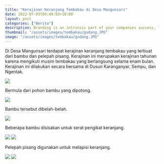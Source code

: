 ```yaml
---
title: "Kerajinan Keranjang Tembakau di Desa Mangunsari"
date: 2022-07-03T09:49:03+10:00
layout: post
categories: ["Berita"]
description: Branding is an intrinsic part of your companies success, learn why your brand matters.
thumbnail: "/assets/images/tembakau/gudang.JPG"
image: "/assets/images/tembakau/gudang.JPG"
---
```


Di Desa Mangunsari terdapat kerajinan keranjang tembakau yang terbuat dari bambu dan pelepah pisang. Kerajinan ini merupakan kerajinan tahunan karena mengikuti musim tembakau yang berlangsung selama enam bulan. Kerajinan ini dilakukan secara bersama di Dusun Karanganyar, Sempu, dan Ngentak.

<img src="{{site.baseurl}}/assets/images/tembakau/bambu1.JPG">

Bermula dari pohon bambu yang dipotong.

<img src="{{site.baseurl}}/assets/images/tembakau/bambu2.JPG">

Bambu tersebut dibelah-belah.

<img src="{{site.baseurl}}/assets/images/tembakau/serat-bambu1.JPG">

Beberapa bambu disisakan untuk serat pengikat keranjang.

<img src="{{site.baseurl}}/assets/images/tembakau/serat-bambu2.JPG">
<img src="{{site.baseurl}}/assets/images/tembakau/pelepah1.JPG">

Pelepah pisang digunakan untuk melapisi keranjang.

<img src="{{site.baseurl}}/assets/images/tembakau/pelepah2.JPG">
<img src="{{site.baseurl}}/assets/images/tembakau/jadi.JPG">

